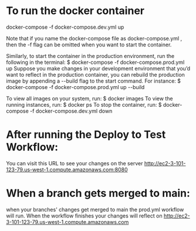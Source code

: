 # To run the docker container
docker-compose -f docker-compose.dev.yml up

Note that if you name the docker-compose file as docker-compose.yml , then the -f flag can be omitted when you want to start the container.

Similarly, to start the container in the production environment, run the following in the terminal:
$ docker-compose -f docker-compose.prod.yml up 
Suppose you make changes in your development environment that you’d want to reflect in the production container, you can rebuild the production image by appending a --build flag to the start command. For instance:
$ docker-compose -f docker-compose.prod.yml up --build


To view all images on your system, run:
$ docker images
To view the running instances, run:
$ docker ps
To stop the container, run:
$ docker-compose -f docker-compose.dev.yml down 

# After running the Deploy to Test Workflow:
You can visit this URL to see your changes on the server
http://ec2-3-101-123-79.us-west-1.compute.amazonaws.com:8080

# When a branch gets merged to main:
when your branches' changes get merged to main the prod.yml
workflow will run. When the workflow finishes your changes will reflect on
http://ec2-3-101-123-79.us-west-1.compute.amazonaws.com



